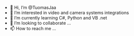 - 👋 Hi, I’m @TuomasJaa
- 👀 I’m interested in video and camera systems integrations
- 🌱 I’m currently learning C#, Python and VB .net
- 💞️ I’m looking to collaborate ...
- 📫 How to reach me ...

<!---
TuomasJaa/TuomasJaa is a ✨ special ✨ repository because its `README.md` (this file) appears on your GitHub profile.
You can click the Preview link to take a look at your changes.
--->
